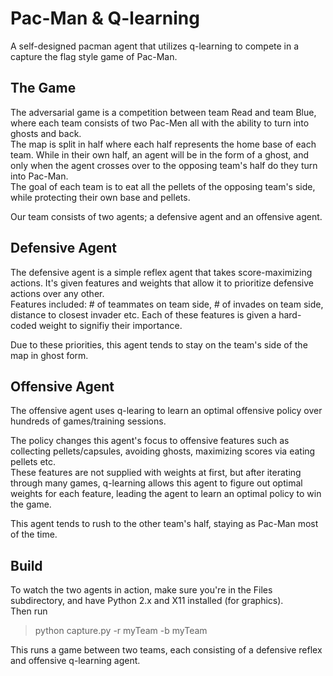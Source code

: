 # Pac-Man & Q-learning

A self-designed pacman agent that utilizes q-learning to compete in a capture the flag style game of Pac-Man.

The Game
--------

The adversarial game is a competition between team Read and team Blue, where each team consists of two Pac-Men all with the ability to turn into ghosts and back.  
The map is split in half where each half represents the home base of each team. While in their own half, an agent will be in the form of a ghost, and only when the agent crosses over to the opposing team's half do they turn into Pac-Man.  
The goal of each team is to eat all the pellets of the opposing team's side, while protecting their own base and pellets.

Our team consists of two agents; a defensive agent and an offensive agent.

Defensive Agent
---------------

The defensive agent is a simple reflex agent that takes score-maximizing actions. It's given features and weights that allow it to prioritize defensive actions over any other.  
Features included: # of teammates on team side, # of invades on team side, distance to closest invader etc. Each of these features is given a hard-coded weight to signifiy their importance. 

Due to these priorities, this agent tends to stay on the team's side of the map in ghost form.

Offensive Agent
---------------

The offensive agent uses q-learing to learn an optimal offensive policy over hundreds of games/training sessions. 

The policy changes this agent's focus to offensive features such as collecting pellets/capsules, avoiding ghosts, maximizing scores via eating pellets etc.  
These features are not supplied with weights at first, but after iterating through many games, q-learning allows this agent to figure out optimal weights for each feature, leading the agent to learn an optimal policy to win the game.

This agent tends to rush to the other team's half, staying as Pac-Man most of the time.

Build
-----
To watch the two agents in action, make sure you're in the Files subdirectory, and have Python 2.x and X11 installed (for graphics).  
Then run
> python capture.py -r myTeam -b myTeam

This runs a game between two teams, each consisting of a defensive reflex and offensive q-learning agent.


